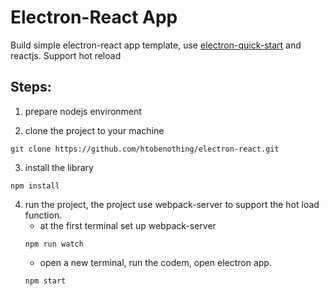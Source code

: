 # Electron-React App

Build simple electron-react app template,  use [electron-quick-start][1] and reactjs. Support hot reload

## Steps:
1. prepare nodejs environment

2. clone the project to your machine 
```git
git clone https://github.com/htobenothing/electron-react.git
```

3.  install the library
```git
npm install
``` 

4. run the project, the project use webpack-server to support the hot load function. 
    - at the first terminal set up webpack-server     
    ```node
    npm run watch
    ```
    - open a new terminal, run the codem, open electron app.
    ```node
    npm start
    ```


[1]:https://github.com/electron/electron-quick-start